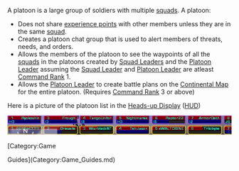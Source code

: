 A platoon is a large group of soldiers with multiple [squads](Squad.md). A
platoon:

- Does not share [experience points](Experience_Points.md) with other members
  unless they are in the same [squad](Squad.md).
- Creates a platoon chat group that is used to alert members of threats, needs,
  and orders.
- Allows the members of the platoon to see the waypoints of all the
  [squads](Squad.md) in the platoons created by [Squad Leaders](Squad_Leader.md)
  and the [Platoon Leader](Platoon_Leader.md) assuming the
  [Squad Leader](Squad_Leader.md) and [Platoon Leader](Platoon_Leader.md) are
  atleast [Command Rank](Command_Rank.md) 1.
- Allows the [Platoon Leader](Platoon_Leader.md) to create battle plans on the
  [Continental Map](../etc/Continental_Map.md) for the entire platoon. (Requires
  [Command Rank](Command_Rank.md) 3 or above)

Here is a picture of the platoon list in the
[Heads-up Display](../etc/Heads-up_Display.md) ([HUD](Acronyms_and_Slang.md))

![Image:PlatoonList.jpg](../images/PlatoonList.jpg "Image:PlatoonList.jpg")

<!--[Category:Terminology](Category:Terminology.md)--> [Category:Game

Guides](Category:Game_Guides.md)
